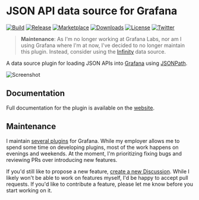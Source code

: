 # JSON API data source for Grafana

[![Build](https://github.com/marcusolsson/grafana-json-datasource/workflows/CI/badge.svg)](https://github.com/marcusolsson/grafana-json-datasource/actions?query=workflow%3A%22CI%22)
[![Release](https://github.com/marcusolsson/grafana-json-datasource/workflows/Release/badge.svg)](https://github.com/marcusolsson/grafana-json-datasource/actions?query=workflow%3ARelease)
[![Marketplace](https://img.shields.io/badge/dynamic/json?logo=grafana&color=F47A20&label=marketplace&prefix=v&query=%24.items%5B%3F%28%40.slug%20%3D%3D%20%22marcusolsson-json-datasource%22%29%5D.version&url=https%3A%2F%2Fgrafana.com%2Fapi%2Fplugins)](https://grafana.com/grafana/plugins/marcusolsson-json-datasource)
[![Downloads](https://img.shields.io/badge/dynamic/json?logo=grafana&color=F47A20&label=downloads&query=%24.items%5B%3F%28%40.slug%20%3D%3D%20%22marcusolsson-json-datasource%22%29%5D.downloads&url=https%3A%2F%2Fgrafana.com%2Fapi%2Fplugins)](https://grafana.com/grafana/plugins/marcusolsson-json-datasource)
[![License](https://img.shields.io/github/license/marcusolsson/grafana-json-datasource)](LICENSE)
[![Twitter](https://img.shields.io/twitter/follow/marcusolsson?color=%231DA1F2&label=twitter&style=plastic)](https://twitter.com/marcusolsson)

> **Maintenance**: As I'm no longer working at Grafana Labs, nor am I using Grafana where I'm at now, I've decided to no longer maintain this plugin. Instead, consider using the [Infinity](https://grafana.com/grafana/plugins/yesoreyeram-infinity-datasource/) data source.

A data source plugin for loading JSON APIs into [Grafana](https://grafana.com) using [JSONPath](https://goessner.net/articles/JsonPath/).

![Screenshot](https://github.com/marcusolsson/grafana-json-datasource/raw/main/src/img/dark.png)

## Documentation

Full documentation for the plugin is available on the [website](https://marcusolsson.github.io/grafana-json-datasource).

## Maintenance

I maintain [several plugins](https://marcus.se.net/projects/) for Grafana. While my employer allows me to spend some time on developing plugins, most of the work happens on evenings and weekends. At the moment, I'm prioritizing fixing bugs and reviewing PRs over introducing new features.

If you'd still like to propose a new feature, [create a new Discussion](https://github.com/marcusolsson/grafana-json-datasource/discussions/new?category=ideas). While I likely won't be able to work on features myself, I'd be happy to accept pull requests. If you'd like to contribute a feature, please let me know before you start working on it.
